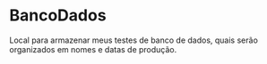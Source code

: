 # BancoDados
Local para armazenar meus testes de banco de dados, quais serão organizados em nomes e datas de produção. 
